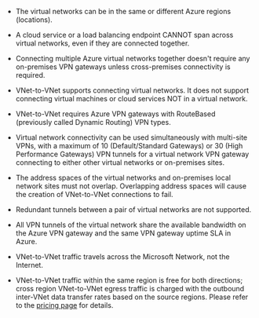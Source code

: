 - The virtual networks can be in the same or different Azure regions (locations).

- A cloud service or a load balancing endpoint CANNOT span across virtual networks, even if they are connected together.

- Connecting multiple Azure virtual networks together doesn't require any on-premises VPN gateways unless cross-premises connectivity is required.

- VNet-to-VNet supports connecting virtual networks. It does not support connecting virtual machines or cloud services NOT in a virtual network.

- VNet-to-VNet requires Azure VPN gateways with RouteBased (previously called Dynamic Routing) VPN types. 

- Virtual network connectivity can be used simultaneously with multi-site VPNs, with a maximum of 10 (Default/Standard Gateways) or 30 (High Performance Gateways) VPN tunnels for a virtual network VPN gateway connecting to either other virtual networks or on-premises sites.

- The address spaces of the virtual networks and on-premises local network sites must not overlap. Overlapping address spaces will cause the creation of VNet-to-VNet connections to fail.

- Redundant tunnels between a pair of virtual networks are not supported.

- All VPN tunnels of the virtual network share the available bandwidth on the Azure VPN gateway and the same VPN gateway uptime SLA in Azure.

- VNet-to-VNet traffic travels across the Microsoft Network, not the Internet.

- VNet-to-VNet traffic within the same region is free for both directions; cross region VNet-to-VNet egress traffic is charged with the outbound inter-VNet data transfer rates based on the source regions. Please refer to the [pricing page](https://azure.microsoft.com/pricing/details/vpn-gateway/) for details.

<!--HONumber=Sep16_HO4-->


